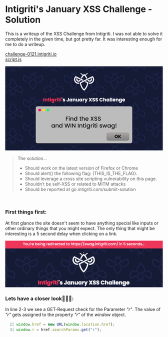 
# Intigriti's January XSS Challenge - Solution
 This is a writeup of the XSS Challenge from Intigriti. I was not able to solve it completely in the given time, but got pretty far. It was interesting enough for me to do a writeup.

[challenge-0121.intigriti.io](https://challenge-0121.intigriti.io/) <br>
[script.js](https://raw.githubusercontent.com/dorian9007/dorian9007.github.io/master/assets/intigriti1-script.js)

![Image](/assets/intigritixss.jpg)

> The solution…
> - Should work on the latest version of Firefox or Chrome
> - Should alert() the following flag: {THIS_IS_THE_FLAG}.
> - Should leverage a cross site scripting vulnerability on this page.
> - Shouldn’t be self-XSS or related to MiTM attacks
> - Should be reported at go.intigriti.com/submit-solution

<br>

### First things first:

At first glance the site doesn't seem to have anything special like inputs or other ordinary things that you might expect.
The only thing that might be interesting  is a 5 second delay when clicking on a link.

![Image](/assets/assets-intigriti/xss-screenshot1.jpg)


### Lets have a closer look🕵🏻‍♂️:

In line 2-3 we see a GET-Request check for the Parameter _"r"_.
The value of _"r"_ gets assigned to the property _"r"_ of the _window_ object.

```javascript
  2| window.href = new URL(window.location.href);
  3| window.r = href.searchParams.get("r");
```
